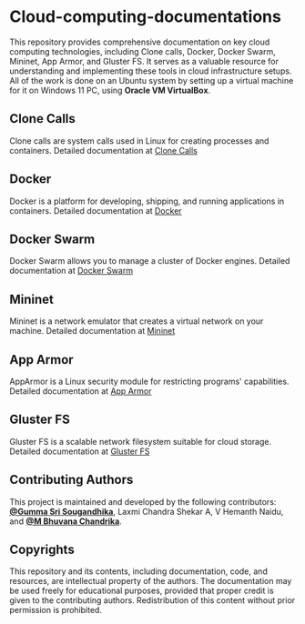 # Cloud-computing-documentations
This repository provides comprehensive documentation on key cloud computing technologies, including Clone calls, Docker, Docker Swarm, Mininet, App Armor, and Gluster FS. It serves as a valuable resource for understanding and implementing these tools in cloud infrastructure setups.
All of the work is done on an Ubuntu system by setting up a virtual machine for it on Windows 11 PC, using **Oracle VM VirtualBox**.

## Clone Calls
Clone calls are system calls used in Linux for creating processes and containers. Detailed documentation at [Clone Calls](./CloneCall_Documentation.pdf)

## Docker
Docker is a platform for developing, shipping, and running applications in containers. Detailed documentation at [Docker](./Docker_Documentation.pdf)

## Docker Swarm
Docker Swarm allows you to manage a cluster of Docker engines. Detailed documentation at [Docker Swarm](./DockerSwarm_Documentation.pdf)

## Mininet
Mininet is a network emulator that creates a virtual network on your machine. Detailed documentation at [Mininet](./Mininet_Documentation.pdf)

## App Armor
AppArmor is a Linux security module for restricting programs' capabilities. Detailed documentation at [App Armor](./AppArmor_Documentation.pdf)

## Gluster FS
Gluster FS is a scalable network filesystem suitable for cloud storage. Detailed documentation at [Gluster FS](./GlusterFS_Documentation.pdf)

## Contributing Authors
This project is maintained and developed by the following contributors: **[@Gumma Sri Sougandhika](https://github.com/SriSougandhika)**, Laxmi Chandra Shekar A, V Hemanth Naidu, and **[@M Bhuvana Chandrika](https://github.com/ChandrikaBhuvana)**.

## Copyrights
This repository and its contents, including documentation, code, and resources, are intellectual property of the authors. The documentation may be used freely for educational purposes, provided that proper credit is given to the contributing authors. Redistribution of this content without prior permission is prohibited.

